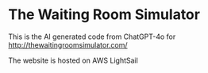 The Waiting Room Simulator
===============
This is the AI generated code from ChatGPT-4o for http://thewaitingroomsimulator.com/

The website is hosted on AWS LightSail
